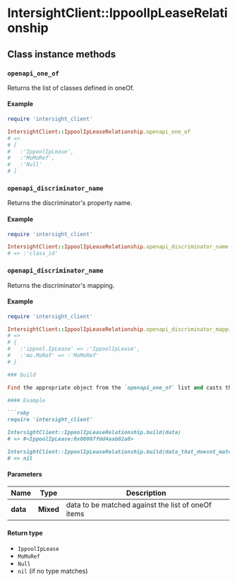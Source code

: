 # IntersightClient::IppoolIpLeaseRelationship

## Class instance methods

### `openapi_one_of`

Returns the list of classes defined in oneOf.

#### Example

```ruby
require 'intersight_client'

IntersightClient::IppoolIpLeaseRelationship.openapi_one_of
# =>
# [
#   :'IppoolIpLease',
#   :'MoMoRef',
#   :'Null'
# ]
```

### `openapi_discriminator_name`

Returns the discriminator's property name.

#### Example

```ruby
require 'intersight_client'

IntersightClient::IppoolIpLeaseRelationship.openapi_discriminator_name
# => :'class_id'
```

### `openapi_discriminator_name`

Returns the discriminator's mapping.

#### Example

```ruby
require 'intersight_client'

IntersightClient::IppoolIpLeaseRelationship.openapi_discriminator_mapping
# =>
# {
#   :'ippool.IpLease' => :'IppoolIpLease',
#   :'mo.MoRef' => :'MoMoRef'
# }

### build

Find the appropriate object from the `openapi_one_of` list and casts the data into it.

#### Example

```ruby
require 'intersight_client'

IntersightClient::IppoolIpLeaseRelationship.build(data)
# => #<IppoolIpLease:0x00007fdd4aab02a0>

IntersightClient::IppoolIpLeaseRelationship.build(data_that_doesnt_match)
# => nil
```

#### Parameters

| Name | Type | Description |
| ---- | ---- | ----------- |
| **data** | **Mixed** | data to be matched against the list of oneOf items |

#### Return type

- `IppoolIpLease`
- `MoMoRef`
- `Null`
- `nil` (if no type matches)

